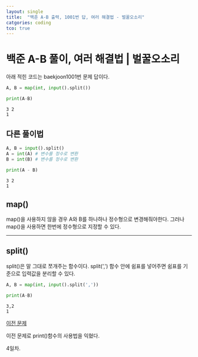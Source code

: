 ```yaml
---
layout: single
title:  "백준 A-B 출력, 1001번 답, 여러 해결법 - 벌꿀오소리"
catgories: coding
tco: true
---
```


# 백준 A-B 풀이, 여러 해결법 | 벌꿀오소리


아래 적힌 코드는 baekjoon1001번 문제 답이다.
```python
A, B = map(int, input().split())

print(A-B)
```

    3 2
    1


## 다른 풀이법


```python
A, B = input().split()
A = int(A) # 변수를 정수로 변환
B = int(B) # 변수를 정수로 변환
 
print(A - B)
```

    3 2
    1


## map()
map()을 사용하지 않을 경우 A와 B를 하나하나 정수형으로 변경해줘야한다.
그러나 map()을 사용하면 한번에 정수형으로 지정할 수 있다.

---

## split()
split()은 말 그대로 쪼개주는 함수이다.
split(',') 함수 안에 쉼표를 넣어주면 쉼표를 기준으로 입력값을 분리할 수 있다.


```python
A, B = map(int, input().split(','))

print(A-B)
```

    3,2
    1


[이전 문제](https://h-yuchan.github.io/Baekjoon10718/)

이전 문제로 print()함수의 사용법을 익혔다.

4일차.
